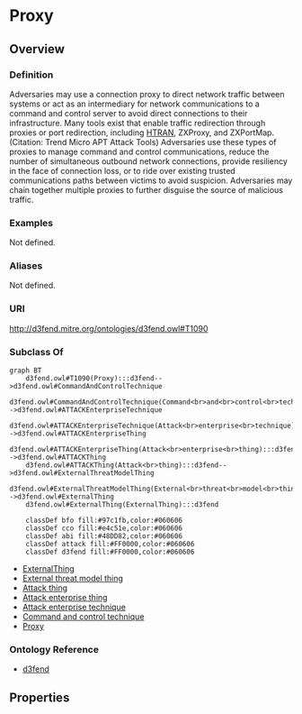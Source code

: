 # Proxy

## Overview

### Definition
Adversaries may use a connection proxy to direct network traffic between systems or act as an intermediary for network communications to a command and control server to avoid direct connections to their infrastructure. Many tools exist that enable traffic redirection through proxies or port redirection, including [HTRAN](https://attack.mitre.org/software/S0040), ZXProxy, and ZXPortMap. (Citation: Trend Micro APT Attack Tools) Adversaries use these types of proxies to manage command and control communications, reduce the number of simultaneous outbound network connections, provide resiliency in the face of connection loss, or to ride over existing trusted communications paths between victims to avoid suspicion. Adversaries may chain together multiple proxies to further disguise the source of malicious traffic.

### Examples
Not defined.

### Aliases
Not defined.

### URI
http://d3fend.mitre.org/ontologies/d3fend.owl#T1090

### Subclass Of
```mermaid
graph BT
    d3fend.owl#T1090(Proxy):::d3fend-->d3fend.owl#CommandAndControlTechnique
    d3fend.owl#CommandAndControlTechnique(Command<br>and<br>control<br>technique):::d3fend-->d3fend.owl#ATTACKEnterpriseTechnique
    d3fend.owl#ATTACKEnterpriseTechnique(Attack<br>enterprise<br>technique):::d3fend-->d3fend.owl#ATTACKEnterpriseThing
    d3fend.owl#ATTACKEnterpriseThing(Attack<br>enterprise<br>thing):::d3fend-->d3fend.owl#ATTACKThing
    d3fend.owl#ATTACKThing(Attack<br>thing):::d3fend-->d3fend.owl#ExternalThreatModelThing
    d3fend.owl#ExternalThreatModelThing(External<br>threat<br>model<br>thing):::d3fend-->d3fend.owl#ExternalThing
    d3fend.owl#ExternalThing(ExternalThing):::d3fend
    
    classDef bfo fill:#97c1fb,color:#060606
    classDef cco fill:#e4c51e,color:#060606
    classDef abi fill:#48DD82,color:#060606
    classDef attack fill:#FF0000,color:#060606
    classDef d3fend fill:#FF0000,color:#060606
```

- [ExternalThing](/docs/ontology/reference/model/ExternalThing/ExternalThing.md)
- [External threat model thing](/docs/ontology/reference/model/ExternalThing/External%20threat%20model%20thing/External%20threat%20model%20thing.md)
- [Attack thing](/docs/ontology/reference/model/ExternalThing/External%20threat%20model%20thing/Attack%20thing/Attack%20thing.md)
- [Attack enterprise thing](/docs/ontology/reference/model/ExternalThing/External%20threat%20model%20thing/Attack%20thing/Attack%20enterprise%20thing/Attack%20enterprise%20thing.md)
- [Attack enterprise technique](/docs/ontology/reference/model/ExternalThing/External%20threat%20model%20thing/Attack%20thing/Attack%20enterprise%20thing/Attack%20enterprise%20technique/Attack%20enterprise%20technique.md)
- [Command and control technique](/docs/ontology/reference/model/ExternalThing/External%20threat%20model%20thing/Attack%20thing/Attack%20enterprise%20thing/Attack%20enterprise%20technique/Command%20and%20control%20technique/Command%20and%20control%20technique.md)
- [Proxy](/docs/ontology/reference/model/ExternalThing/External%20threat%20model%20thing/Attack%20thing/Attack%20enterprise%20thing/Attack%20enterprise%20technique/Command%20and%20control%20technique/Proxy/Proxy.md)


### Ontology Reference
- [d3fend](http://d3fend.mitre.org/ontologies/d3fend.owl#)

## Properties

